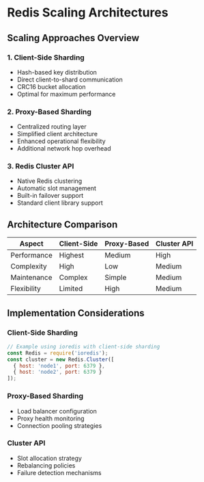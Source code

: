 # Redis Scaling Architectures

## Scaling Approaches Overview

### 1. Client-Side Sharding
- Hash-based key distribution
- Direct client-to-shard communication
- CRC16 bucket allocation
- Optimal for maximum performance

### 2. Proxy-Based Sharding
- Centralized routing layer
- Simplified client architecture
- Enhanced operational flexibility
- Additional network hop overhead

### 3. Redis Cluster API
- Native Redis clustering
- Automatic slot management
- Built-in failover support
- Standard client library support

## Architecture Comparison

| Aspect | Client-Side | Proxy-Based | Cluster API |
|--------|-------------|-------------|-------------|
| Performance | Highest | Medium | High |
| Complexity | High | Low | Medium |
| Maintenance | Complex | Simple | Medium |
| Flexibility | Limited | High | Medium |

## Implementation Considerations

### Client-Side Sharding
```javascript
// Example using ioredis with client-side sharding
const Redis = require('ioredis');
const cluster = new Redis.Cluster([
  { host: 'node1', port: 6379 },
  { host: 'node2', port: 6379 }
]);
```

### Proxy-Based Sharding
- Load balancer configuration
- Proxy health monitoring
- Connection pooling strategies

### Cluster API
- Slot allocation strategy
- Rebalancing policies
- Failure detection mechanisms
